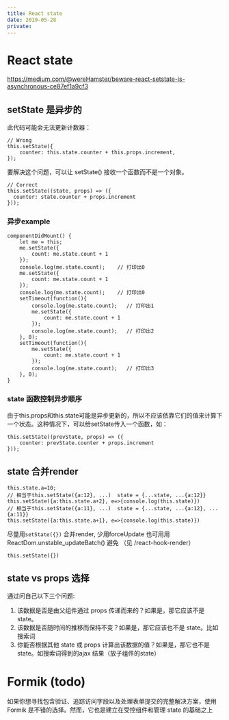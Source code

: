 ```yaml
---
title: React state
date: 2019-05-28
private:
---
```

# React state
https://medium.com/@wereHamster/beware-react-setstate-is-asynchronous-ce87ef1a9cf3

## setState 是异步的
此代码可能会无法更新计数器：

    // Wrong
    this.setState({
        counter: this.state.counter + this.props.increment,
    });

要解决这个问题，可以让 setState() 接收一个函数而不是一个对象。

    // Correct
    this.setState((state, props) => ({
      counter: state.counter + props.increment
    }));

### 异步example
    componentDidMount() {
        let me = this;
        me.setState({
            count: me.state.count + 1
        });
        console.log(me.state.count);    // 打印出0
        me.setState({
            count: me.state.count + 1
        });
        console.log(me.state.count);    // 打印出0
        setTimeout(function(){
            console.log(me.state.count);   // 打印出1
            me.setState({
                count: me.state.count + 1
            });
            console.log(me.state.count);   // 打印出2
        }, 0);
        setTimeout(function(){
            me.setState({
                count: me.state.count + 1
            });
            console.log(me.state.count);   // 打印出3
        }, 0);
    }

### state 函数控制异步顺序
由于this.props和this.state可能是异步更新的，所以不应该依靠它们的值来计算下一个状态。这种情况下，可以给setState传入一个函数，如：

    this.setState((prevState, props) => ({
        counter: prevState.counter + props.increment
    }));

## state 合并render

    this.state.a=10;
    // 相当于this.setState({a:12}, ...)  state = {...state, ...{a:12}}
    this.setState({a:this.state.a+2}, e=>{console.log(this.state)})
    // 相当于this.setState({a:11}, ...)  state = {...state, ...{a:12}, ...{a:11}}
    this.setState({a:this.state.a+1}, e=>{console.log(this.state)})

尽量用`setState({})` 合并render, 少用forceUpdate 
也可用用ReactDom.unstable_updateBatch() 避免 （见 /react-hook-render）

    this.setState({})

## state vs props 选择
通过问自己以下三个问题:

1. 该数据是否是由父组件通过 props 传递而来的？如果是，那它应该不是 state。
2. 该数据是否随时间的推移而保持不变？如果是，那它应该也不是 state。比如搜索词
3. 你能否根据其他 state 或 props 计算出该数据的值？如果是，那它也不是 state。如搜索词得到的ajax 结果（放子组件的state）

# Formik (todo)
如果你想寻找包含验证、追踪访问字段以及处理表单提交的完整解决方案，使用 Formik 是不错的选择。然而，它也是建立在受控组件和管理 state 的基础之上